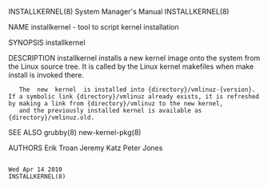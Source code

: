 INSTALLKERNEL(8)                                                                           System Manager's Manual                                                                           INSTALLKERNEL(8)



NAME
       installkernel - tool to script kernel installation


SYNOPSIS
       installkernel <kernel-version> <bootimage> <mapfile>


DESCRIPTION
       installkernel installs a new kernel image onto the system from the Linux source tree. It is called by the Linux kernel makefiles when make install is invoked there.

       The  new  kernel  is installed into {directory}/vmlinuz-{version}. If a symbolic link {directory}/vmlinuz already exists, it is refreshed by making a link from {directory}/vmlinuz to the new kernel,
       and the previously installed kernel is available as {directory}/vmlinuz.old.


SEE ALSO
       grubby(8) new-kernel-pkg(8)


AUTHORS
       Erik Troan
       Jeremy Katz
       Peter Jones



                                                                                               Wed Apr 14 2010                                                                               INSTALLKERNEL(8)
